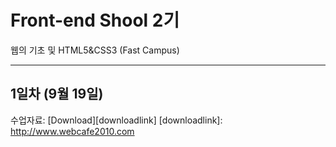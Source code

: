# Front-end Shool 2기
웹의 기초 및 HTML5&amp;CSS3 (Fast Campus)
<hr />

## 1일차 (9월 19일)
수업자료: [Download][downloadlink]
[downloadlink]: http://www.webcafe2010.com
